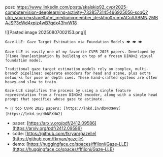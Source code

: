 
post: https://www.linkedin.com/posts/skalskip92_cvpr2025-computervision-deeplearning-activity-7338573145466925056-soqQ?utm_source=share&utm_medium=member_desktop&rcm=ACoAABMNj2MBAJSP3cWd4xpiz4wB7qdx43hvW18

![[Pasted image 20250807002153.png]]


```
Gaze-LLE: Gaze Target Estimation via Foundation Models 👁️ 👁️ 👁️  
  
Gaze-LLE is easily one of my favorite CVPR 2025 papers. Developed by [Fiona Ryan]estimation by building on top of a frozen DINOv2 visual foundation model.  
  
Traditional gaze target estimation models rely on complex, multi-branch pipelines: separate encoders for head and scene, plus extra networks for pose or depth cues. These hand-crafted systems are often heavy and slow to train.  
  
Gaze-LLE simplifies the process by using a single feature representation from a frozen DINOv2 encoder, along with a simple head prompt that specifies whose gaze to estimate.  
  
⮑ 🔗 top CVPR 2025 papers: [https://lnkd.in/dbNRXHW2](https://lnkd.in/dbNRXHW2)
```

  
- paper: [https://arxiv.org/pdf/2412.09586](https://arxiv.org/pdf/2412.09586)  
- code: [https://github.com/fkryan/gazelle](https://github.com/fkryan/gazelle)  
- demo: [https://huggingface.co/spaces/fffiloni/Gaze-LLE](https://huggingface.co/spaces/fffiloni/Gaze-LLE)